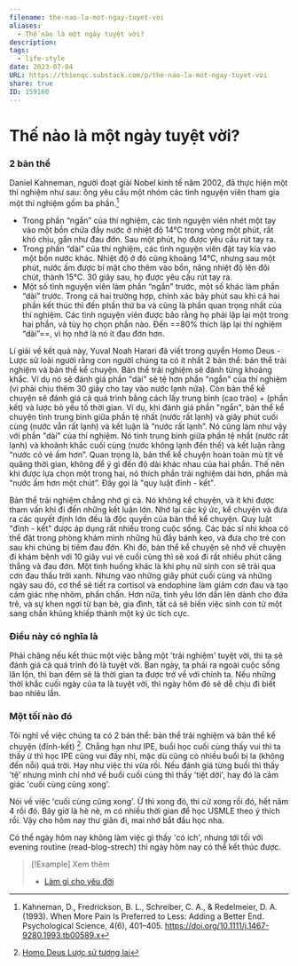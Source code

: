 ```yaml
---
filename: the-nao-la-mot-ngay-tuyet-voi
aliases:
  - Thế nào là một ngày tuyệt vời?
description: 
tags:
  - life-style
date: 2023-07-04
URL: https://thienqc.substack.com/p/the-nao-la-mot-ngay-tuyet-voi
share: true
ID: 159160
---
```


# Thế nào là một ngày tuyệt vời?

### 2 bản thể
Daniel Kahneman, người đoạt giải Nobel kinh tế năm 2002, đã thực hiện một thí nghiệm như sau: ông yêu cầu một nhóm các tình nguyện viên tham gia một thí nghiệm gồm ba phần.[^1]
- Trong phần “ngắn” của thí nghiệm, các tình nguyện viên nhét một tay vào một bồn chứa đầy nước ở nhiệt độ 14°C trong vòng một phút, rất khó chịu, gần như đau đớn. Sau một phút, họ được yêu cầu rút tay ra.
- Trong phần “dài” của thí nghiệm, các tình nguyện viên đặt tay kia vào một bồn nước khác. Nhiệt độ ở đó cũng khoảng 14°C, nhưng sau một phút, nước ấm được bí mật cho thêm vào bồn, nâng nhiệt độ lên đôi chút, thành 15°C. 30 giây sau, họ được yêu cầu rút tay ra.
- Một số tình nguyện viên làm phần “ngắn” trước, một số khác làm phần “dài” trước. Trong cả hai trường hợp, chính xác bảy phút sau khi cả hai phần kết thúc thì đến phần thứ ba và cũng là phần quan trọng nhất của thí nghiệm. Các tình nguyện viên được bảo rằng họ phải lặp lại một trong hai phần, và tùy họ chọn phần nào. Đến ==80% thích lặp lại thí nghiệm “dài”==, vì họ nhớ là nó ít đau đớn hơn. 

Lí giải về kết quả này, Yuval Noah Harari đã viết trong quyển Homo Deus - Lược sử loài người rằng con người chúng ta có ít nhất 2 bản thể: bản thể trải nghiệm và bản thể kể chuyện. Bản thể trải nghiệm sẽ đánh từng khoảng khắc. Ví dụ nó sẽ đánh giá phần "dài" sẽ tệ hơn phần "ngắn" của thí nghiệm (vì phải chịu thêm 30 giây cho tay vào nước lạnh nữa). Còn bản thể kể chuyện sẽ đánh giá cả quá trình bằng cách lấy trung bình (cao trào) + (phần kết) và lược bỏ yếu tố thời gian. Ví dụ, khi đánh giá phần "ngắn", bản thể kể chuyện tính trung bình giữa phần tệ nhất (nước rất lạnh) và giây phút cuối cùng (nước vẫn rất lạnh) và kết luận là “nước rất lạnh”. Nó cũng làm như vậy với phần "dài" của thí nghiệm. Nó tính trung bình giữa phần tệ nhất (nước rất lạnh) và khoảnh khắc cuối cùng (nước không lạnh đến thế) và kết luận rằng “nước có vẻ ấm hơn”. Quan trọng là, bản thể kể chuyện hoàn toàn mù tịt về quãng thời gian, không để ý gì đến độ dài khác nhau của hai phần. Thế nên khi được lựa chọn một trong hai, nó thích phần trải nghiệm dài hơn, phần mà “nước ấm hơn một chút”. Đây gọi là "quy luật đỉnh - kết".

Bản thể trải nghiệm chẳng nhớ gì cả. Nó không kể chuyện, và ít khi được tham vấn khi đi đến những kết luận lớn. Nhớ lại các ký ức, kể chuyện và đưa ra các quyết định lớn đều là độc quyền của bản thể kể chuyện. Quy luật "đỉnh - kết" được áp dụng rất nhiều trong cuộc sống. Các bác sĩ nhi khoa có thể đặt trong phòng khám mình những hũ đầy bánh kẹo, và đưa cho trẻ con sau khi chúng bị tiêm đau đớn. Khi đó, bản thể kể chuyện sẽ nhớ về chuyện đi khám bệnh với 10 giây vui vẻ cuối cùng thì sẽ xoá đi rất nhiều phút căng thẳng và đau đớn. Một tình huống khác là khi phụ nữ sinh con sẽ trải qua cơn đau thấu trời xanh. Nhưng vào những giây phút cuối cùng và những ngày sau đó, cơ thể sẽ tiết ra cortisol và endophine làm giảm cơn đau và tạo cảm giác nhẹ nhõm, phấn chấn. Hơn nữa, tình yêu lớn dần lên dành cho đứa trẻ, và sự khen ngợi từ bạn bè, gia đình, tất cả sẽ biến việc sinh con từ một sang chấn khủng khiếp thành một ký ức tích cực.

### Điều này có nghĩa là
Phải chăng nếu kết thúc một việc bằng một 'trải nghiệm' tuyệt vời, thì ta sẽ đánh giá cả quá trình đó là tuyệt vời. Ban ngày, ta phải ra ngoài cuộc sống lăn lộn, thì ban đêm sẽ là thời gian ta được trở về với chính ta. Nếu những thời khắc cuối ngày của ta là tuyệt vời, thì ngày hôm đó sẽ dễ chịu đi biết bao nhiêu lần. 

### Một tối nào đó
Tôi nghĩ về việc chúng ta có 2 bản thể: bản thể trải nghiệm và bản thể kể chuyện (đỉnh-kết) [^ban-the].  Chẳng hạn như IPE, buổi học cuối cùng thấy vui thì ta thấy ừ thì học IPE cũng vui đấy nhỉ, mặc dù cũng có nhiều buổi bị la (không đến nỗi) quá trời. Hay như việc thi vừa rồi. Nếu đánh giá từng buổi thì thấy 'tệ' nhưng mình chỉ nhớ về buổi cuối cùng thì thấy 'tiệt dời', hay đó là cảm giác 'cuối cùng cũng xong'.

Nói về việc 'cuối cùng cũng xong'. Ừ thì xong đó, thi cử xong rồi đó, hết năm 4 rồi đó. Bây giờ là hè nè, m có nhiều thời gian để học USMLE theo ý thích rồi. Vậy cho hôm nay thư giãn đi, mai nhớ bắt đầu học nha.

Có thể ngày hôm nay không làm việc gì thấy 'có ích', nhưng tới tối với evening routine (read-blog-strech) thì ngày hôm nay có thể kết thúc được.


> [!Example] Xem thêm
> - [Làm gì cho yêu đời](./lam-gi-cho-yeu-doi.md)

[^ban-the]: [Homo Deus Lược sử tương lai](../../Homo%20Deus%20L%C6%B0%E1%BB%A3c%20s%E1%BB%AD%20t%C6%B0%C6%A1ng%20lai.md)
[^1]: Kahneman, D., Fredrickson, B. L., Schreiber, C. A., & Redelmeier, D. A. (1993). When More Pain Is Preferred to Less: Adding a Better End. Psychological Science, 4(6), 401–405. https://doi.org/10.1111/j.1467-9280.1993.tb00589.x